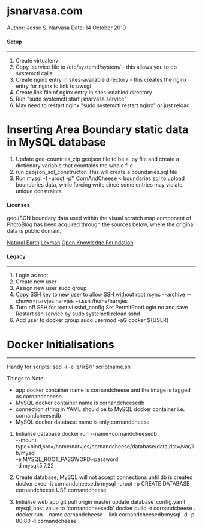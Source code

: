 jsnarvasa.com
=============
Author: Jesse S. Narvasa
Date: 14 October 2019

#### Setup
***
1. Create virtualenv
2. Copy .service file to /etc/systemd/system/ - this allows you to do systemctl calls
3. Create nginx entry in sites-available directory - this creates the nginx entry for nginx to link to uwsgi
4. Create link file of nginx entry in sites-enabled directory
5. Run "sudo systemctl start jsnarvasa.service"
6. May need to restart nginx "sudo systemctl restart nginx" or just reload

# Inserting Area Boundary static data in MySQL database
1. Update geo-countries_zip geojson file to be a .py file and create a dictionary variable that countains the whole file
2. run geojson_sql_constructor.  This will create a boundaries.sql file
3. Run mysql -f -uroot -p'<password>' CornAndCheese < boundaries.sql to upload boundaries data, while forcing write since some entries may violate unique constraints


#### Licenses
geoJSON boundary data used within the visual scratch map component of PhotoBlog has been acquired through the sources below, where the original data is public domain.

[Natural Earth][naturalearth]
[Lexman][lexman]
[Open Knowledge Foundation][okfn]

[naturalearth]: http://www.naturalearthdata.com/
[lexman]: http://github.com/lexman
[okfn]: http://okfn.org/


#### Legacy
***
1. Login as root
2. Create new user
3. Assign new user sudo group
4. Copy SSH key to new user to allow SSH without root
	rsync --archive --chown=narvjes:narvjes ~/.ssh /home/narvjes
5. Turn off SSH for root
	vi sshd_config
	Set PermitRootLogin no and save
	Restart ssh service by sudo systemctl reload sshd
6. Add user to docker group
	sudo usermod -aG docker ${USER}


# Docker Initialisations
***
Handy for scripts:
sed -i -e 's/\r$//' scriptname.sh

Things to Note:
* app docker container name is cornandcheese and the image is tagged as cornandcheese
* MySQL docker container name is cornandcheesedb
* connection string in YAML should be to MySQL docker container i.e. cornandcheesedb
* MySQL docker database name is only cornandcheese

1. Initialise database
docker run --name=cornandcheesedb \
--mount type=bind,src=/home/narvjes/cornandcheese/database/data,dst=/var/lib/mysql \
-e MYSQL_ROOT_PASSWORD=password \
-d mysql:5.7.22

2. Create database, MySQL will not accept connections until db is created
docker exec -it cornandcheesedb mysql -uroot -p
CREATE DATABASE cornandcheese
USE cornandcheese

3. Initialise web app
git pull origin master
update database_config.yaml mysql_host value to 'cornandcheesedb'
docker build -t cornandcheese .
docker run --name cornandcheese --link cornandcheesedb:mysql -d -p 80:80 -t cornandcheese